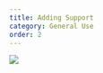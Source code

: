 ```yaml
---
title: Adding Support
category: General Use
order: 2
---
```


![](//matthewbaykenney.github.io/cmac-three-d-printer/support.jpg)